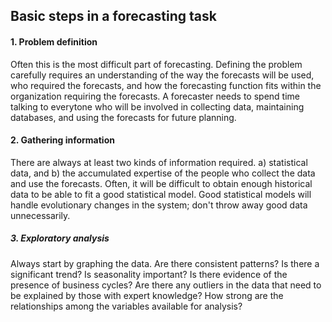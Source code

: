 ## Basic steps in a forecasting task

#### 1. Problem definition
Often this is the most difficult part of forecasting. Defining the problem carefully requires an understanding of the
way the forecasts will be used, who required the forecasts, and how the forecasting function fits within the
organization requiring the forecasts. A forecaster needs to spend time talking to everytone who will be involved in
collecting data, maintaining databases, and using the forecasts for future planning.
#### 2. Gathering information
There are always at least two kinds of information required. a) statistical data, and b) the accumulated expertise of the
people who collect the data and use the forecasts. Often, it will be difficult to obtain enough historical data to be able
to fit a good statistical model. Good statistical models will handle evolutionary changes in the system; don't throw
away good data unnecessarily.
##### 3. Exploratory analysis
Always start by graphing the data. Are there consistent patterns? Is there a significant trend? Is seasonality important?
Is there evidence of the presence of business cycles? Are there any outliers in the data that need to be explained by those
with expert knowledge? How strong are the relationships among the variables available for analysis?
